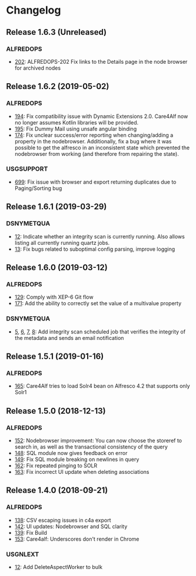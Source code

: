 # Changelog

## Release 1.6.3 (Unreleased)
### ALFREDOPS
- [202](https://xenitsupport.jira.com/browse/ALFREDOPS-202): ALFREDOPS-202 Fix links to the Details page in the node browser for archived nodes

## Release 1.6.2 (2019-05-02)
### ALFREDOPS
- [194](https://xenitsupport.jira.com/browse/ALFREDOPS-194): Fix compatibility issue with Dynamic Extensions 2.0. Care4Alf now no longer assumes Kotlin libraries will be provided.
- [195](https://xenitsupport.jira.com/browse/ALFREDOPS-195): Fix Dummy Mail using unsafe angular binding
- [174](https://xenitsupport.jira.com/browse/ALFREDOPS-174): Fix unclear success/error reporting when changing/adding a property in the nodebrowser. Additionally, fix a bug where it was possible to get the alfresco in an inconsistent state which prevented the nodebrowser from working (and therefore from repairing the state).

### USGSUPPORT
- [699](https://xenitsupport.jira.com/browse/USGSUPPORT-699): Fix issue with browser and export returning duplicates due to Paging/Sorting bug

## Release 1.6.1 (2019-03-29)
### DSNYMETQUA
- [12](https://xenitsupport.jira.com/browse/DSNYMETQUA-12): Indicate whether an integrity scan is currently running. Also allows listing all currently running quartz jobs.
- [13](https://xenitsupport.jira.com/browse/DSNYMETQUA-13): Fix bugs related to suboptimal config parsing, improve logging

## Release 1.6.0 (2019-03-12)
### ALFREDOPS
- [129](https://xenitsupport.jira.com/browse/ALFREDOPS-129): Comply with XEP-6 Git flow
- [171](https://xenitsupport.jira.com/browse/ALFREDOPS-171): Add the ability to correctly set the value of a multivalue property

### DSNYMETQUA
- [5](https://xenitsupport.jira.com/browse/DSNYMETQUA-5), [6](https://xenitsupport.jira.com/browse/DSNYMETQUA-6), [7](https://xenitsupport.jira.com/browse/DSNYMETQUA-7), [8](https://xenitsupport.jira.com/browse/DSNYMETQUA-8): Add integrity scan scheduled job that verifies the integrity of the metadata and sends an email notification

## Release 1.5.1 (2019-01-16)
### ALFREDOPS
- [165](https://xenitsupport.jira.com/browse/ALFREDOPS-165): Care4Alf tries to load Solr4 bean on Alfresco 4.2 that supports only Solr1

## Release 1.5.0 (2018-12-13)
### ALFREDOPS
- [152](https://xenitsupport.jira.com/browse/ALFREDOPS-152): Nodebrowser improvement: You can now choose the storeref to search in, as well as the transactional consistency of the query
- [148](https://xenitsupport.jira.com/browse/ALFREDOPS-148): SQL module now gives feedback on error
- [149](https://xenitsupport.jira.com/browse/ALFREDOPS-149): Fix SQL module breaking on newlines in query
- [162](https://xenitsupport.jira.com/browse/ALFREDOPS-162): Fix repeated pinging to SOLR
- [163](https://xenitsupport.jira.com/browse/ALFREDOPS-163): Fix incorrect UI update when deleting associations

## Release 1.4.0 (2018-09-21)
### ALFREDOPS
- [138](https://xenitsupport.jira.com/browse/ALFREDOPS-138): CSV escaping issues in c4a export
- [142](https://xenitsupport.jira.com/browse/ALFREDOPS-142): UI updates: Nodebrowser and SQL clarity
- [139](https://xenitsupport.jira.com/browse/ALFREDOPS-139): Fix Build
- [153](https://xenitsupport.jira.com/browse/ALFREDOPS-153): Care4alf: Underscores don't render in Chrome

### USGNLEXT
- [12](https://xenitsupport.jira.com/browse/USGNLEXT-12): Add DeleteAspectWorker to bulk
